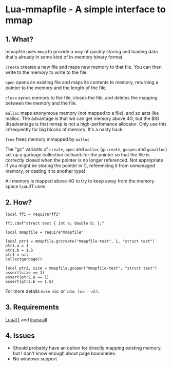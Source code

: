 # Lua-mmapfile - A simple interface to mmap

## 1. What?

mmapfile uses `mmap` to provide a way of quickly storing and loading data
that's already in some kind of in-memory binary format.

`create` creates a new file and maps new memory to that file.  You can
then write to the memory to write to the file.

`open` opens an existing file and maps its contents to memory, returning
a pointer to the memory and the length of the file.

`close` syncs memory to the file, closes the file, and deletes the
mapping between the memory and the file.

`malloc` maps anonymous memory (not mapped to a file), and so acts like
malloc.  The advantage is that we can get memory above 4G, but the BIG
disadvantage is that mmap is not a high-perfomance allocator.  Only use this
infrequently for big blocks of memory.  It's a nasty hack.

`free` frees memory mmapped by `malloc`

The "gc" variants of `create`, `open` and `malloc` (`gccreate`, `gcopen` and 
`gcmalloc`) set up a garbage collection callback for the pointer so that the
file is correctly closed when the pointer is no longer referenced.  Not
appropriate if you might be storing the pointer in C, referencing it from
unmanaged memory, or casting it to another type!

All memory is mapped above 4G to try to keep away from the memory space
LuaJIT uses.


## 2. How?

    local ffi = require"ffi"

    ffi.cdef"struct test { int a; double b; };"

    local mmapfile = require"mmapfile"

    local ptr1 = mmapfile.gccreate("mmapfile-test", 1, "struct test")
    ptr1.a = 1
    ptr1.b = 1.5
    ptr1 = nil
    collectgarbage()

    local ptr2, size = mmapfile.gcopen("mmapfile-test", "struct test")
    assert(size == 1)
    assert(ptr2.a == 1)
    assert(ptr2.b == 1.5)

For more details `make doc` or `ldoc lua --all`.


## 3. Requirements

[LuaJIT](http://luajit.org) and
[ljsyscall](https://github.com/justincormack/ljsyscall)


## 4. Issues

+ Should probably have an option for directly mapping existing memory, but
  I don't know enough about page boundaries.
+ No windows support
